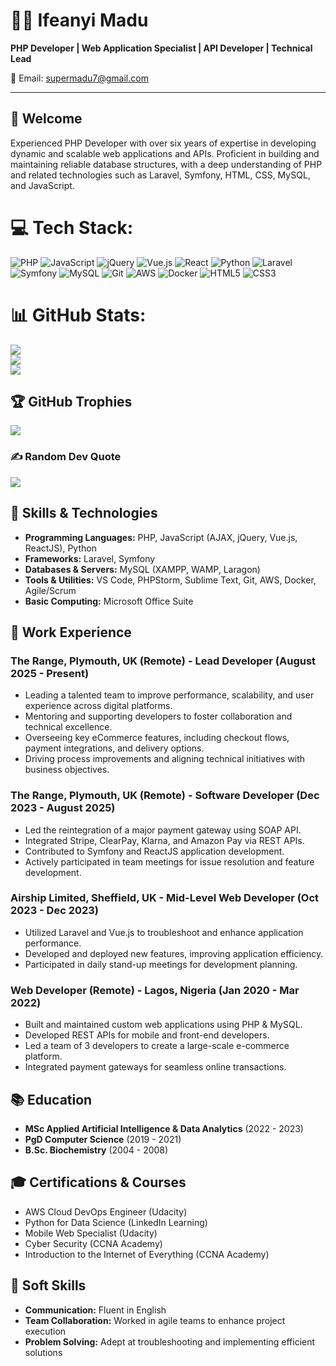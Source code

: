 # 👨‍💻 Ifeanyi Madu

**PHP Developer | Web Application Specialist | API Developer | Technical Lead**

📧 Email: [supermadu7@gmail.com](mailto:supermadu7@gmail.com)

---

## 👋 Welcome

Experienced PHP Developer with over six years of expertise in developing dynamic and scalable web applications and APIs. Proficient in building and maintaining reliable database structures, with a deep understanding of PHP and related technologies such as Laravel, Symfony, HTML, CSS, MySQL, and JavaScript.

# 💻 Tech Stack:

![PHP](https://img.shields.io/badge/php-%23777BB4.svg?style=for-the-badge&logo=php&logoColor=white)
![JavaScript](https://img.shields.io/badge/javascript-%23323330.svg?style=for-the-badge&logo=javascript&logoColor=%23F7DF1E)
![jQuery](https://img.shields.io/badge/jquery-%230769AD.svg?style=for-the-badge&logo=jquery&logoColor=white)
![Vue.js](https://img.shields.io/badge/vue.js-%2335495e.svg?style=for-the-badge&logo=vuedotjs&logoColor=%234FC08D)
![React](https://img.shields.io/badge/react-%2320232a.svg?style=for-the-badge&logo=react&logoColor=%2361DAFB)
![Python](https://img.shields.io/badge/python-3670A0?style=for-the-badge&logo=python&logoColor=ffdd54)
![Laravel](https://img.shields.io/badge/laravel-%23FF2D20.svg?style=for-the-badge&logo=laravel&logoColor=white)
![Symfony](https://img.shields.io/badge/symfony-%23000000.svg?style=for-the-badge&logo=symfony&logoColor=white)
![MySQL](https://img.shields.io/badge/mysql-4479A1.svg?style=for-the-badge&logo=mysql&logoColor=white)
![Git](https://img.shields.io/badge/git-%23F05033.svg?style=for-the-badge&logo=git&logoColor=white)
![AWS](https://img.shields.io/badge/AWS-%23FF9900.svg?style=for-the-badge&logo=amazon-aws&logoColor=white)
![Docker](https://img.shields.io/badge/docker-%230db7ed.svg?style=for-the-badge&logo=docker&logoColor=white)
![HTML5](https://img.shields.io/badge/html5-%23E34F26.svg?style=for-the-badge&logo=html5&logoColor=white)
![CSS3](https://img.shields.io/badge/css3-%231572B6.svg?style=for-the-badge&logo=css3&logoColor=white)

# 📊 GitHub Stats:

![](https://github-readme-stats.vercel.app/api?username=supermadu7&theme=shades-of-purple&hide_border=false&include_all_commits=true&count_private=true)<br/>
![](https://github-readme-streak-stats.herokuapp.com/?user=supermadu7&theme=shades-of-purple&hide_border=false)<br/>
![](https://github-readme-stats.vercel.app/api/top-langs/?username=supermadu7&theme=shades-of-purple&hide_border=false&include_all_commits=true&count_private=true&layout=compact)

## 🏆 GitHub Trophies

![](https://github-profile-trophy.vercel.app/?username=supermadu7&theme=shades-of-purple&no-frame=false&no-bg=false&margin-w=4)

### ✍️ Random Dev Quote

![](https://quotes-github-readme.vercel.app/api?type=horizontal&theme=radical)

## 🚀 Skills & Technologies

- **Programming Languages:** PHP, JavaScript (AJAX, jQuery, Vue.js, ReactJS), Python
- **Frameworks:** Laravel, Symfony
- **Databases & Servers:** MySQL (XAMPP, WAMP, Laragon)
- **Tools & Utilities:** VS Code, PHPStorm, Sublime Text, Git, AWS, Docker, Agile/Scrum
- **Basic Computing:** Microsoft Office Suite

## 💼 Work Experience

### The Range, Plymouth, UK (Remote) - Lead Developer (August 2025 - Present)

- Leading a talented team to improve performance, scalability, and user experience across digital platforms.
- Mentoring and supporting developers to foster collaboration and technical excellence.
- Overseeing key eCommerce features, including checkout flows, payment integrations, and delivery options.
- Driving process improvements and aligning technical initiatives with business objectives.

### The Range, Plymouth, UK (Remote) - Software Developer (Dec 2023 - August 2025)

- Led the reintegration of a major payment gateway using SOAP API.
- Integrated Stripe, ClearPay, Klarna, and Amazon Pay via REST APIs.
- Contributed to Symfony and ReactJS application development.
- Actively participated in team meetings for issue resolution and feature development.

### Airship Limited, Sheffield, UK - Mid-Level Web Developer (Oct 2023 - Dec 2023)

- Utilized Laravel and Vue.js to troubleshoot and enhance application performance.
- Developed and deployed new features, improving application efficiency.
- Participated in daily stand-up meetings for development planning.

### Web Developer (Remote) - Lagos, Nigeria (Jan 2020 - Mar 2022)

- Built and maintained custom web applications using PHP & MySQL.
- Developed REST APIs for mobile and front-end developers.
- Led a team of 3 developers to create a large-scale e-commerce platform.
- Integrated payment gateways for seamless online transactions.

## 📚 Education

- **MSc Applied Artificial Intelligence & Data Analytics** (2022 - 2023)
- **PgD Computer Science** (2019 - 2021)
- **B.Sc. Biochemistry** (2004 - 2008)

## 🎓 Certifications & Courses

- AWS Cloud DevOps Engineer (Udacity)
- Python for Data Science (LinkedIn Learning)
- Mobile Web Specialist (Udacity)
- Cyber Security (CCNA Academy)
- Introduction to the Internet of Everything (CCNA Academy)

## 🎯 Soft Skills

- **Communication:** Fluent in English
- **Team Collaboration:** Worked in agile teams to enhance project execution
- **Problem Solving:** Adept at troubleshooting and implementing efficient solutions
